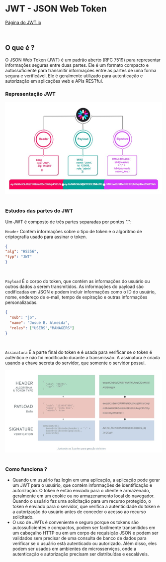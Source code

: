 # JWT - JSON Web Token

[Página do JWT.io](https://jwt.io/)

<br>

## O que é ?

O JSON Web Token (JWT) é um padrão aberto (RFC 7519) para representar informações seguras entre duas partes. Ele é um formato compacto e autossuficiente para transmitir informações entre as partes de uma forma segura e verificável. Ele é geralmente utilizado para autenticação e autorização em aplicações web e APIs RESTful.

### Representação JWT

<img src="./img/38.jpg" alt="" width="600">

<br>

<br>

### Estudos das partes do JWT

Um JWT é composto de três partes separadas por pontos ".":

`Header`
Contém informações sobre o tipo de token e o algoritmo de criptografia usado para assinar o token.
```json
{
"alg": "HS256",
"typ": "JWT"
}
```

<br>

`Payload` 
É o corpo do token, que contém as informações do usuário ou outros dados a serem transmitidos. As informações do payload são codificadas em JSON e podem incluir informações como o ID do usuário, nome, endereço de e-mail, tempo de expiração e outras informações personalizadas.

```json
{
  "sub": "jo",
  "name": "Josué B. Almeida",
  "roles": ["USERS","MANAGERS"]
}
```

<br>

`Assinatura` 
É a parte final do token e é usada para verificar se o token é autêntico e não foi modificado durante a transmissão. A assinatura é criada usando a chave secreta do servidor, que somente o servidor possui.

<img src="./img/39.jpg" alt="" width="800">

<br>

<br>

### Como funciona ?

- Quando um usuário faz login em uma aplicação, a aplicação pode gerar um JWT para o usuário, que contém informações de identificação e autorização. O token é então enviado para o cliente e armazenado, geralmente em um cookie ou no armazenamento local do navegador. Quando o usuário faz uma solicitação para um recurso protegido, o token é enviado para o servidor, que verifica a autenticidade do token e a autorização do usuário antes de conceder o acesso ao recurso solicitado.
- O uso de JWTs é conveniente e seguro porque os tokens são autossuficientes e compactos, podem ser facilmente transmitidos em um cabeçalho HTTP ou em um corpo de requisição JSON e podem ser validados sem precisar de uma consulta de banco de dados para verificar se o usuário está autenticado ou autorizado. Além disso, eles podem ser usados em ambientes de microsserviços, onde a autenticação e autorização precisam ser distribuídas e escaláveis.